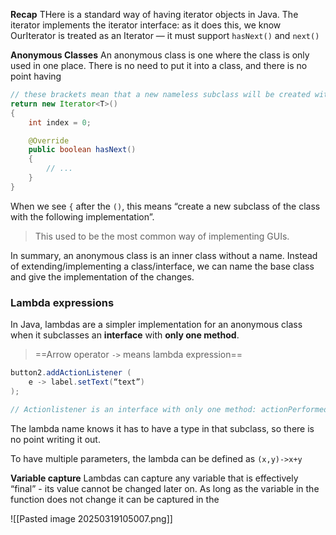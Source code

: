 **Recap**
THere is a standard way of having iterator objects in Java. The iterator implements the iterator interface: as it does this, we know OurIterator is treated as an Iterator — it must support `hasNext()` and `next()`

**Anonymous Classes**
An anonymous class is one where the class is only used in one place. There is no need to put it into a class, and there is no point having 

```java
// these brackets mean that a new nameless subclass will be created with the below data.
return new Iterator<T>() 
{
	int index = 0;

	@Override
	public boolean hasNext()
	{
		// ...
	}
}
```

When we see `{` after the `()`, this means “create a new subclass of the class with the following implementation”.

> This used to be the most common way of implementing GUIs.

In summary, an anonymous class is an inner class without a name. Instead of extending/implementing a class/interface, we can name the base class and give the implementation of the changes.


### **Lambda expressions**
In Java, lambdas are a simpler implementation for an anonymous class when it subclasses an **interface** with **only one method**.


> ==Arrow operator `->` means lambda expression==

```Java
button2.addActionListener (
	e -> label.setText(“text”)
);

// Actionlistener is an interface with only one method: actionPerformed. It takes in an ActionEvent 
```

The lambda name knows it has to have a type in that subclass, so there is no point writing it out.

To have multiple parameters, the lambda can be defined as `(x,y)->x+y`

**Variable capture**
Lambdas can capture any variable that is effectively “final” - its value cannot be changed later on. As long as the variable in the function does not change it can be captured in the 


![[Pasted image 20250319105007.png]]
